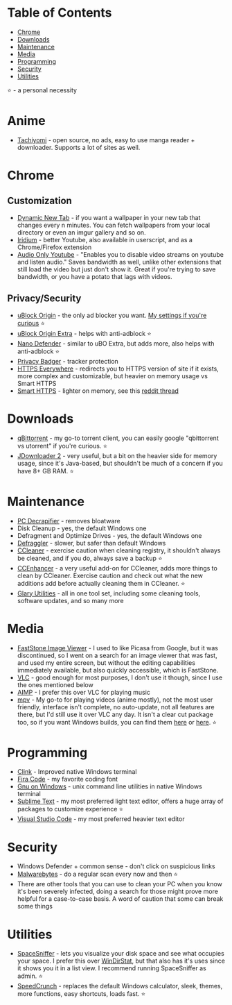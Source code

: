 # Table of Contents
* [Chrome](#chrome)
* [Downloads](#downloads)
* [Maintenance](#maintenance)
* [Media](#media)
* [Programming](#programming)
* [Security](#security)
* [Utilities](#utilities)

⭐ - a personal necessity

# Anime
* [Tachiyomi](https://github.com/inorichi/tachiyomi) - open source, no ads, easy to use manga reader + downloader. Supports a lot of sites as well.

# Chrome

## Customization

* [Dynamic New Tab](https://chrome.google.com/webstore/detail/chjlpggajdfaplimlgfmipjokhjdnakc) - if you want a wallpaper in your new tab that changes every n minutes. You can fetch wallpapers from your local directory or even an imgur gallery and so on.
* [Iridium](https://github.com/ParticleCore/Iridium) - better Youtube, also available in userscript, and as a Chrome/Firefox extension
* [Audio Only Youtube](https://chrome.google.com/webstore/detail/audio-only-youtube/pkocpiliahoaohbolmkelakpiphnllog) - "Enables you to disable video streams on youtube and listen audio." Saves bandwidth as well, unlike other extensions that still load the video but just don't show it. Great if you're trying to save bandwidth, or you have a potato that lags with videos.

## Privacy/Security

* [uBlock Origin](https://chrome.google.com/webstore/detail/ublock-origin/cjpalhdlnbpafiamejdnhcphjbkeiagm?hl=en) - the only ad blocker you want. [My settings if you're curious](https://imgur.com/a/kW28CEL) ⭐
* [uBlock Origin Extra](https://chrome.google.com/webstore/detail/ublock-origin-extra/pgdnlhfefecpicbbihgmbmffkjpaplco?hl=en) - helps with anti-adblock ⭐
* [Nano Defender](https://jspenguin2017.github.io/uBlockProtector/#extra-installation-steps-for-ublock-origin) - similar to uBO Extra, but adds more, also helps with anti-adblock ⭐
* [Privacy Badger](https://chrome.google.com/webstore/detail/privacy-badger/pkehgijcmpdhfbdbbnkijodmdjhbjlgp) - tracker protection
* [HTTPS Everywhere](https://chrome.google.com/webstore/detail/https-everywhere/gcbommkclmclpchllfjekcdonpmejbdp?hl=en) - redirects you to HTTPS version of site if it exists, more complex and customizable, but heavier on memory usage vs Smart HTTPS
* [Smart HTTPS](https://chrome.google.com/webstore/detail/smart-https/cmleijjdpceldbelpnpkddofmcmcaknm) - lighter on memory, see this [reddit thread](https://www.reddit.com/r/firefox/comments/66bhmd/https_everywhere_vs_smart_https/?ref=share&ref_source=link)

# Downloads

* [qBittorrent](https://www.qbittorrent.org) - my go-to torrent client, you can easily google "qbittorrent vs utorrent" if you're curious. ⭐
* [JDownloader 2](http://jdownloader.org/jdownloader2) - very useful, but a bit on the heavier side for memory usage, since it's Java-based, but shouldn't be much of a concern if you have 8+ GB RAM. ⭐

# Maintenance

* [PC Decrapifier](https://www.pcdecrapifier.com/) - removes bloatware
* Disk Cleanup - yes, the default Windows one
* Defragment and Optimize Drives - yes, the default Windows one
* [Defraggler](https://www.ccleaner.com/defraggler) - slower, but safer than default Windows
* [CCleaner](https://www.ccleaner.com/) - exercise caution when cleaning registry, it shouldn't always be cleaned, and if you do, always save a backup ⭐
* [CCEnhancer](https://singularlabs.com/software/ccenhancer/) - a very useful add-on for CCleaner, adds more things to clean by CCleaner. Exercise caution and check out what the new additions add before actually cleaning them in CCleaner. ⭐
* [Glary Utilities](https://www.glarysoft.com/) - all in one tool set, including some cleaning tools, software updates, and so many more

# Media

* [FastStone Image Viewer](http://www.faststone.org/) - I used to like Picasa from Google, but it was discontinued, so I went on a search for an image viewer that was fast, and used my entire screen, but without the editing capabilities immediately available, but also quickly accessible, which is FastStone.
* [VLC](https://www.videolan.org/vlc/index.html) - good enough for most purposes, I don't use it though, since I use the ones mentioned below
* [AIMP](http://www.aimp.ru/) - I prefer this over VLC for playing music
* [mpv](https://mpv.io/) - My go-to for playing videos (anime mostly), not the most user friendly, interface isn't complete, no auto-update, not all features are there, but I'd still use it over VLC any day. It isn't a clear cut package too, so if you want Windows builds, you can find them [here](https://sourceforge.net/projects/mpv-player-windows/files) or [here](https://mpv.srsfckn.biz/). ⭐

# Programming

* [Clink](https://mridgers.github.io/clink/) - Improved native Windows terminal
* [Fira Code](https://github.com/tonsky/FiraCode/releases) - my favorite coding font
* [Gnu on Windows](https://github.com/bmatzelle/gow) - unix command line utilities in native Windows terminal
* [Sublime Text](https://www.sublimetext.com/) - my most preferred light text editor, offers a huge array of packages to customize experience ⭐
* [Visual Studio Code](https://code.visualstudio.com/) - my most preferred heavier text editor

# Security

* Windows Defender + common sense - don't click on suspicious links
* [Malwarebytes](https://www.malwarebytes.com/) - do a regular scan every now and then ⭐
* There are other tools that you can use to clean your PC when you know it's been severely infected, doing a search for those might prove more helpful for a case-to-case basis. A word of caution that some can break some things

# Utilities

* [SpaceSniffer](http://www.uderzo.it/main_products/space_sniffer/) - lets you visualize your disk space and see what occupies your space. I prefer this over [WinDirStat](https://windirstat.net/), but that also has it's uses since it shows you it in a list view. I recommend running SpaceSniffer as admin. ⭐
* [SpeedCrunch](https://speedcrunch.org/) - replaces the default Windows calculator, sleek, themes, more functions, easy shortcuts, loads fast. ⭐
